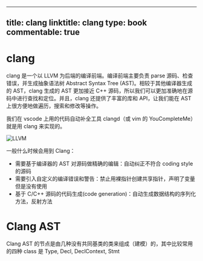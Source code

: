 
---
title: clang
linktitle: clang
type: book
commentable: true
---

# clang

clang 是一个以 LLVM 为后端的编译前端。编译前端主要负责 parse 源码、检查错误，并生成抽象语法树 Abstract Syntax Tree (AST)。相较于其他编译器生成的 AST，clang 生成的 AST 更加接近 C++ 源码，所以我们可以更加准确地在源码中进行查找和定位。并且，clang 还提供了丰富的库和 API，让我们能在 AST 上很方便地做遍历，搜索和修改等操作。

我们在 vscode 上用的代码自动补全工具 clangd（或 vim 的 YouCompleteMe）就是用 clang 来实现的。

![LLVM](https://assets.ng-tech.icu/item/20221227165326.png)

一般什么时候会用到 Clang：

- 需要基于编译器的 AST 对源码做精确的编辑：自动纠正不符合 coding style 的源码
- 需要引入自定义的编译错误和警告：禁止用裸指针创建共享指针，声明了变量但是没有使用
- 基于 C/C++ 源码的代码生成(code generation)：自动生成数据结构的序列化方法，反射方法

# Clang AST

Clang AST 的节点是由几种没有共同基类的类来组成（建模）的，其中比较常用的四种 class 是 Type, Decl, DeclContext, Stmt

    